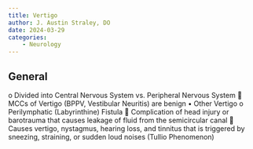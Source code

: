 ```yaml
---
title: Vertigo
author: J. Austin Straley, DO
date: 2024-03-29
categories: 
    - Neurology
---
```

## General
o	Divided into Central Nervous System vs. Peripheral Nervous System
	MCCs of Vertigo (BPPV, Vestibular Neuritis) are benign
•	Other Vertigo
o	Perilymphatic (Labyrinthine) Fistula
	Complication of head injury or barotrauma that causes leakage of fluid from the semicircular canal
	Causes vertigo, nystagmus, hearing loss, and tinnitus that is triggered by sneezing, straining, or sudden loud noises (Tullio Phenomenon)
